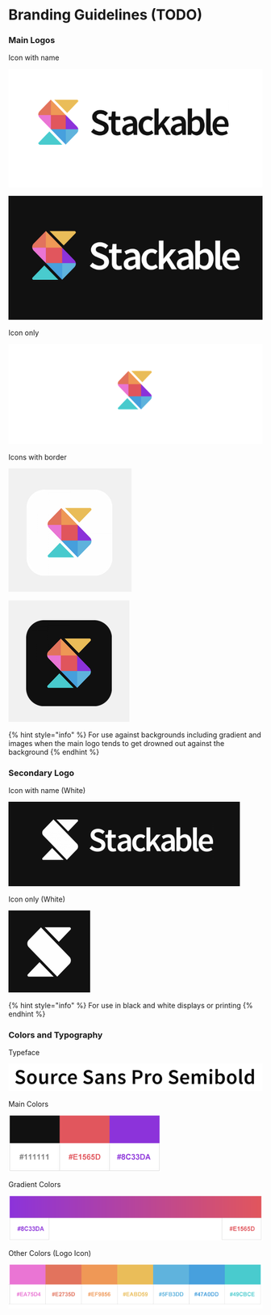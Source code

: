 # Branding Guidelines \(TODO\)

### Main Logos

Icon with name

![](../.gitbook/assets/firefox_pfop8j02jq.png)

![](../.gitbook/assets/firefox_1xcrj6lnoj.png)

Icon only

![](../.gitbook/assets/firefox_rwqy4dayda.png)

Icons with border

![](../.gitbook/assets/firefox_b21dssswhq.png)

![](../.gitbook/assets/firefox_uxnjswcnp2.png)

{% hint style="info" %}
For use against backgrounds including gradient and images when the main logo tends to get drowned out against the background
{% endhint %}

### Secondary Logo

Icon with name \(White\)

![](../.gitbook/assets/firefox_1l1iwgfj5b.png)

Icon only \(White\)

![](../.gitbook/assets/firefox_f7arnjgvek.png)

{% hint style="info" %}
For use in black and white displays or printing
{% endhint %}

### Colors and Typography

Typeface

![](../.gitbook/assets/firefox_cgerh1bfhw.png)

Main Colors

![](../.gitbook/assets/stackable-branding-guidelines-colors-main5.png)

Gradient Colors

![](../.gitbook/assets/stackable-branding-guidelines-colors-gradient5.png)

Other Colors \(Logo Icon\)

![](../.gitbook/assets/stackable-branding-guidelines-colors-logo7.png)

